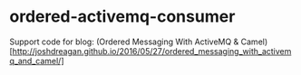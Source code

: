 ordered-activemq-consumer
=========================

Support code for blog:
(Ordered Messaging With ActiveMQ & Camel)[http://joshdreagan.github.io/2016/05/27/ordered_messaging_with_activemq_and_camel/]
